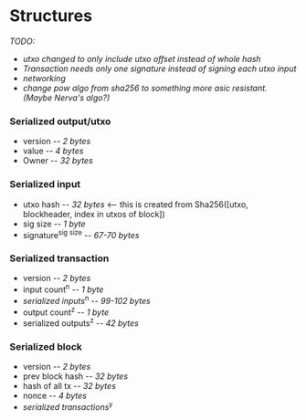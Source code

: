 # Structures

*TODO:*
- *utxo changed to only include utxo offset instead of whole hash*
- *Transaction needs only one signature instead of signing each utxo input*
- *networking*
- *change pow algo from sha256 to something more asic resistant. (Maybe Nerva's algo?)*

### Serialized output/utxo
- version -- *2 bytes*
- value -- *4 bytes*
- Owner -- *32 bytes*

### Serialized input
- utxo hash -- *32 bytes* <-- this is created from Sha256([utxo, blockheader, index in utxos of block])
- sig size -- *1 byte*
- signature<sup>sig size</sup> -- *67-70 bytes*

### Serialized transaction
- version -- *2 bytes*
- input count<sup>n</sup> -- *1 byte*
- *serialized inputs*<sup>n</sup> -- *99-102 bytes*
- output count<sup>z</sup> -- *1 byte*
- serialized outputs<sup>z</sup> -- *42 bytes*

### Serialized block
- version -- *2 bytes*
- prev block hash -- *32 bytes*
- hash of all tx -- *32 bytes*
- nonce -- *4 bytes*
- *serialized transactions*<sup>y</sup>
